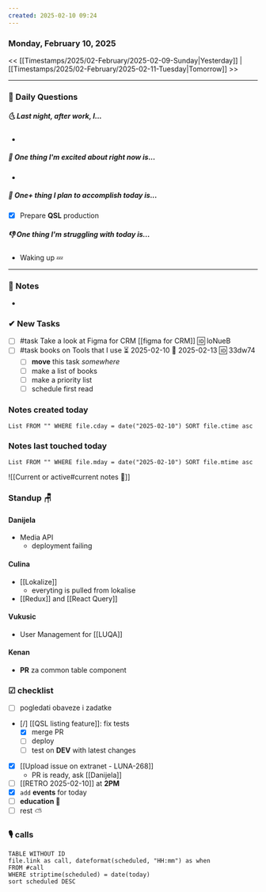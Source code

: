 ```yaml
---
created: 2025-02-10 09:24
---
```

### Monday, February 10, 2025

<< [[Timestamps/2025/02-February/2025-02-09-Sunday|Yesterday]] | [[Timestamps/2025/02-February/2025-02-11-Tuesday|Tomorrow]] >>

---
### 📅 Daily Questions
##### 🌜 **Last night, after work, I...**
- 

##### 🙌 **One thing I'm excited about right now is...**
- 

##### 🚀 **One+ thing I plan to accomplish today is...**
- [x] Prepare **QSL** production

##### 👎 **One thing I'm struggling with today is...**
- Waking up 💤

---
### 📝 Notes
- 
### ✔ New Tasks
- [ ] #task Take a look at Figma for CRM [[figma for CRM]] 🆔 loNueB
- [ ] #task books on Tools that I use ⏳ 2025-02-10 📅 2025-02-13 🆔 33dw74
	- [ ] **move** this task *somewhere*
	- [ ] make a list of books
	- [ ] make a priority list
	- [ ] schedule first read
### Notes created today
```dataview
List FROM "" WHERE file.cday = date("2025-02-10") SORT file.ctime asc
```

### Notes last touched today
```dataview
List FROM "" WHERE file.mday = date("2025-02-10") SORT file.mtime asc
`````

![[Current or active#current notes 📓]]

### Standup 🪑

#### Danijela
- Media API
	- deployment failing
#### Culina
- [[Lokalize]]
	- everyting is pulled from lokalise
- [[Redux]] and [[React Query]]
#### Vukusic
- User Management for [[LUQA]]
#### Kenan
- **PR** za common table component
### ☑ checklist
- [ ] pogledati  obaveze i zadatke
- [/] [[QSL listing feature]]: fix tests
	- [x] merge PR
	- [ ] deploy
	- [ ] test on **DEV** with latest changes
- [x] [[Upload issue on extranet - LUNA-268]]
	- PR is ready, ask [[Danijela]]
- [ ] [[RETRO 2025-02-10]] at **2PM**
- [x] `add` **events** for today
- [ ] **education 🎒**
- [ ] rest ⛅

### 🎙 calls

```dataview
TABLE WITHOUT ID
file.link as call, dateformat(scheduled, "HH:mm") as when
FROM #call
WHERE striptime(scheduled) = date(today)
sort scheduled DESC
```
